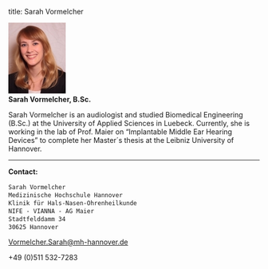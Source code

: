 title: Sarah Vormelcher

![Sarah Vormelcher](svo.jpg)  
**Sarah Vormelcher, B.Sc.**

Sarah Vormelcher is an audiologist and studied Biomedical Engineering (B.Sc.) at the University of Applied Sciences in Luebeck. Currently, she is working in the lab of Prof. Maier on “Implantable Middle Ear Hearing Devices” to complete her Master´s thesis at the Leibniz University of Hannover.
***


**Contact:**

	Sarah Vormelcher
	Medizinische Hochschule Hannover
	Klinik für Hals-Nasen-Ohrenheilkunde
	NIFE - VIANNA - AG Maier
	Stadtfelddamm 34
	30625 Hannover


<A HREF="&#109;&#97;&#105;&#108;&#116;&#111;&#58;&#86;&#111;&#114;&#109;&#101;&#108;&#99;&#104;&#101;&#114;&#46;&#83;&#97;&#114;&#97;&#104;&#64;&#109;&#104;&#45;&#104;&#97;&#110;&#110;&#111;&#118;&#101;&#114;&#46;&#100;&#101;">&#86;&#111;&#114;&#109;&#101;&#108;&#99;&#104;&#101;&#114;&#46;&#83;&#97;&#114;&#97;&#104;&#64;&#109;&#104;&#45;&#104;&#97;&#110;&#110;&#111;&#118;&#101;&#114;&#46;&#100;&#101;</A>

+49 (0)511 532-7283
